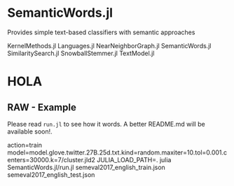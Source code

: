 # SemanticWords.jl
Provides simple text-based classifiers with semantic approaches

KernelMethods.jl  Languages.jl  NearNeighborGraph.jl  SemanticWords.jl  SimilaritySearch.jl  SnowballStemmer.jl  TextModel.jl

# HOLA

## RAW - Example

Please read `run.jl` to see how it words. A better README.md will be available soon!.


action=train model=model.glove.twitter.27B.25d.txt.kind\=random.maxiter=10.tol=0.001.centers=30000.k=7/cluster.jld2 JULIA_LOAD_PATH=. julia SemanticWords.jl/run.jl semeval2017_english_train.json semeval2017_english_test.json

